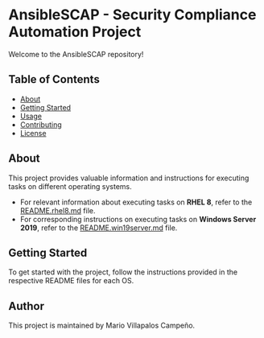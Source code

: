 

# AnsibleSCAP - Security Compliance Automation Project

Welcome to the AnsibleSCAP repository!

## Table of Contents

- [About](#about)
- [Getting Started](#getting-started)
- [Usage](#usage)
- [Contributing](#contributing)
- [License](#license)

## About

This project provides valuable information and instructions for executing tasks on different operating systems.

- For relevant information about executing tasks on **RHEL 8**, refer to the [README.rhel8.md](./README.rhel8.md) file.
- For corresponding instructions on executing tasks on **Windows Server 2019**, refer to the [README.win19server.md](./README.win19server.md) file.

## Getting Started

To get started with the project, follow the instructions provided in the respective README files for each OS.

## Author

This project is maintained by Mario Villapalos Campeño.


